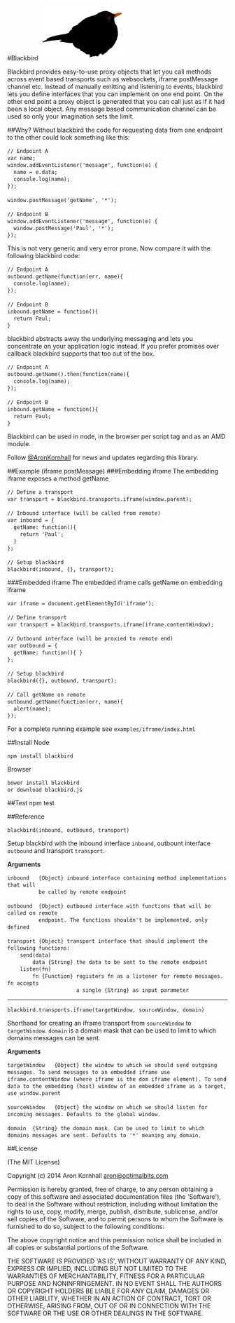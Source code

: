 #Blackbird
![blackbird](doc/img/blackbird.png)

Blackbird provides easy-to-use proxy objects that let you call methods
across event based transports such as websockets, iframe postMessage channel
etc. Instead of manually emitting and listening to events, blackbird lets
you define interfaces that you can implement on one end point. On the
other end point a proxy object is generated that you can call just as if
it had been a local object. Any message based communication channel can
be used so only your imagination sets the limit.

##Why?
Without blackbird the code for requesting data from one endpoint to the other could look something like this:

    // Endpoint A
    var name;
    window.addEventListener('message', function(e) {
      name = e.data;
      console.log(name);
    });
    
    window.postMessage('getName', '*');
    
    // Endpoint B
    window.addEventListener('message', function(e) {
      window.postMessage('Paul', '*');
    });

This is not very generic and very error prone.
Now compare it with the following blackbird code:

    // Endpoint A
    outbound.getName(function(err, name){
      console.log(name);
    });

    // Endpoint B
    inbound.getName = function(){
      return Paul;
    }

blackbird abstracts away the underlying messaging and lets you concentrate
on your application logic instead. If you prefer promises over callback
blackbird supports that too out of the box.

    // Endpoint A
    outbound.getName().then(function(name){
      console.log(name);
    });

    // Endpoint B
    inbound.getName = function(){
      return Paul;
    }

Blackbird can be used in node, in the browser per script tag and as an AMD
module.

Follow [@AronKornhall](http://twitter.com/AronKornhall) for news and updates
regarding this library.

##Example (iframe postMessage)
###Embedding iframe
The embedding iframe exposes a method getName

    // Define a transport
    var transport = blackbird.transports.iframe(window.parent);

    // Inbound interface (will be called from remote)
    var inbound = {
      getName: function(){
        return 'Paul';
      }
    };

    // Setup blackbird
    blackbird(inbound, {}, transport);

###Embedded iframe
The embedded iframe calls getName on embedding iframe

    var iframe = document.getElementById('iframe');

    // Define transport
    var transport = blackbird.transports.iframe(iframe.contentWindow);

    // Outbound interface (will be proxied to remote end)
    var outbound = {
      getName: function(){ }
    };

    // Setup blackbird
    blackbird({}, outbound, transport);

    // Call getName on remote
    outbound.getName(function(err, name){
      alert(name);
    });

For a complete running example see `examples/iframe/index.html`

##Install
Node

    npm install blackbird

Browser

    bower install blackbird
    or download blackbird.js

##Test
    npm test

##Reference

    blackbird(inbound, outbound, transport)

Setup blackbird with the inbound interface `inbound`, outbount interface `outbound`
and transport `transport`.

__Arguments__
 
    inbound   {Object} inbound interface containing method implementations that will
              be called by remote endpoint
 
    outbound  {Object} outbound interface with functions that will be called on remote
              endpoint. The functions shouldn't be implemented, only defined
 
    transport {Object} transport interface that should implement the following functions:
        send(data)
            data {String} the data to be sent to the remote endpoint
        listen(fn)
            fn {Function} registers fn as a listener for remote messages. fn accepts
                          a single {String} as input parameter

---------

    blackbird.transports.iframe(targetWindow, sourceWindow, domain)

Shorthand for creating an iframe transport from `sourceWindow` to
`targetWindow`. `domain` is a domain mask that can be used to limit to
which domains messages can be sent.

__Arguments__
 
    targetWindow   {Object} the window to which we should send outgoing messages. To send messages to an embedded iframe use iframe.contentWindow (where iframe is the dom iframe element). To send data to the embedding (host) window of an embedded iframe as a target, use window.parent
 
    sourceWindow   {Object} the window on which we should listen for incoming messages. Defaults to the global window.
 
    domain  {String} the domain mask. Can be used to limit to which domains messages are sent. Defaults to '*' meaning any domain.

##License 

(The MIT License)

Copyright (c) 2014 Aron Kornhall <aron@optimalbits.com>

Permission is hereby granted, free of charge, to any person obtaining
a copy of this software and associated documentation files (the
'Software'), to deal in the Software without restriction, including
without limitation the rights to use, copy, modify, merge, publish,
distribute, sublicense, and/or sell copies of the Software, and to
permit persons to whom the Software is furnished to do so, subject to
the following conditions:

The above copyright notice and this permission notice shall be
included in all copies or substantial portions of the Software.

THE SOFTWARE IS PROVIDED 'AS IS', WITHOUT WARRANTY OF ANY KIND,
EXPRESS OR IMPLIED, INCLUDING BUT NOT LIMITED TO THE WARRANTIES OF
MERCHANTABILITY, FITNESS FOR A PARTICULAR PURPOSE AND NONINFRINGEMENT.
IN NO EVENT SHALL THE AUTHORS OR COPYRIGHT HOLDERS BE LIABLE FOR ANY
CLAIM, DAMAGES OR OTHER LIABILITY, WHETHER IN AN ACTION OF CONTRACT,
TORT OR OTHERWISE, ARISING FROM, OUT OF OR IN CONNECTION WITH THE
SOFTWARE OR THE USE OR OTHER DEALINGS IN THE SOFTWARE.

